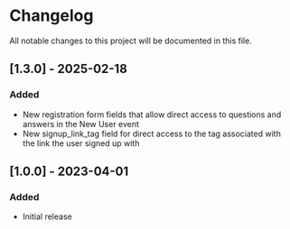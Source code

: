 # Changelog

All notable changes to this project will be documented in this file.

## [1.3.0] - 2025-02-18

### Added
- New registration form fields that allow direct access to questions and answers in the New User event
- New signup_link_tag field for direct access to the tag associated with the link the user signed up with


## [1.0.0] - 2023-04-01
### Added
- Initial release